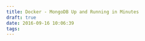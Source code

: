 ```yaml
---
title: Docker - MongoDB Up and Running in Minutes
draft: true
date: 2016-09-16 10:06:39
tags:
---
```

